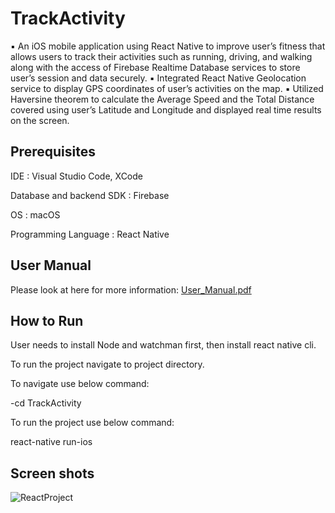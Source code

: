 # TrackActivity

▪ An iOS mobile application using React Native to improve user’s fitness that allows users to track their activities such as running, driving, and walking along with the access of Firebase Realtime Database services to store user’s session and data securely.
▪ Integrated React Native Geolocation service to display GPS coordinates of user’s activities on the map.
▪ Utilized Haversine theorem to calculate the Average Speed and the Total Distance covered using user’s Latitude and Longitude and displayed real time results on the screen.

## Prerequisites

IDE : Visual Studio Code, XCode

Database and backend SDK : Firebase

OS : macOS

Programming Language : React Native

## User Manual
Please look at here for more information:
[User_Manual.pdf](https://github.com/kejulpvyas/TrackActivity/files/3653546/User_Manual.pdf)

## How to Run

User needs to install Node and watchman first, then install react native cli.

To run the project navigate to project directory.

To navigate use below command:

-cd TrackActivity

To run the project use below command:

react-native run-ios 

## Screen shots
![ReactProject](https://user-images.githubusercontent.com/45672095/65617498-d4316a80-df8a-11e9-8eeb-97556f84ff5c.png)



